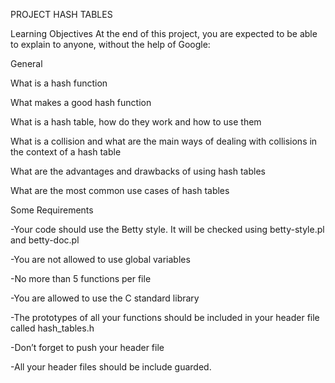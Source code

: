 PROJECT HASH TABLES

Learning Objectives
At the end of this project, you are expected to be able to explain to anyone, without the help of Google:


General

What is a hash function

What makes a good hash function

What is a hash table, how do they work and how to use them

What is a collision and what are the main ways of dealing with collisions in the context of a hash table

What are the advantages and drawbacks of using hash tables

What are the most common use cases of hash tables


Some Requirements

-Your code should use the Betty style. It will be checked using betty-style.pl and betty-doc.pl

-You are not allowed to use global variables

-No more than 5 functions per file

-You are allowed to use the C standard library

-The prototypes of all your functions should be included in your header file called hash_tables.h

-Don’t forget to push your header file

-All your header files should be include guarded.
